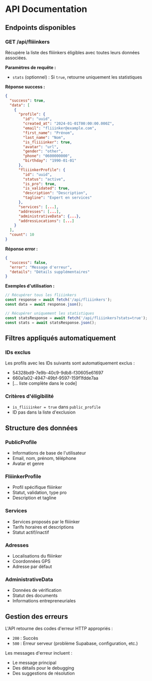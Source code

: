 # API Documentation

## Endpoints disponibles

### GET /api/fliiinkers

Récupère la liste des fliiinkers éligibles avec toutes leurs données associées.

**Paramètres de requête :**
- `stats` (optionnel) : Si `true`, retourne uniquement les statistiques

**Réponse success :**
```json
{
  "success": true,
  "data": [
    {
      "profile": {
        "id": "uuid",
        "created_at": "2024-01-01T00:00:00.000Z",
        "email": "fliiinker@example.com",
        "first_name": "Prénom",
        "last_name": "Nom",
        "is_fliiiinker": true,
        "avatar": "url",
        "gender": "other",
        "phone": "0600000000",
        "birthday": "1990-01-01"
      },
      "fliiinkerProfile": {
        "id": "uuid",
        "status": "active",
        "is_pro": true,
        "is_validated": true,
        "description": "Description",
        "tagline": "Expert en services"
      },
      "services": [...],
      "addresses": [...],
      "administrativeData": {...},
      "addressLocations": [...]
    }
  ],
  "count": 10
}
```

**Réponse error :**
```json
{
  "success": false,
  "error": "Message d'erreur",
  "details": "Détails supplémentaires"
}
```

**Exemples d'utilisation :**

```javascript
// Récupérer tous les fliiinkers
const response = await fetch('/api/fliiinkers');
const data = await response.json();

// Récupérer uniquement les statistiques
const statsResponse = await fetch('/api/fliiinkers?stats=true');
const stats = await statsResponse.json();
```

## Filtres appliqués automatiquement

### IDs exclus
Les profils avec les IDs suivants sont automatiquement exclus :
- 54328bd9-7e9b-40c9-9db8-f30605e61697
- 660a1a02-4947-49bf-9597-159f1fdde7aa
- [... liste complète dans le code]

### Critères d'éligibilité
- `is_fliiiinker = true` dans `public_profile`
- ID pas dans la liste d'exclusion

## Structure des données

### PublicProfile
- Informations de base de l'utilisateur
- Email, nom, prénom, téléphone
- Avatar et genre

### FliiinkerProfile  
- Profil spécifique fliiinker
- Statut, validation, type pro
- Description et tagline

### Services
- Services proposés par le fliiinker
- Tarifs horaires et descriptions
- Statut actif/inactif

### Adresses
- Localisations du fliiinker
- Coordonnées GPS
- Adresse par défaut

### AdministrativeData
- Données de vérification
- Statut des documents
- Informations entrepreneuriales

## Gestion des erreurs

L'API retourne des codes d'erreur HTTP appropriés :

- `200` : Succès
- `500` : Erreur serveur (problème Supabase, configuration, etc.)

Les messages d'erreur incluent :
- Le message principal
- Des détails pour le debugging
- Des suggestions de résolution 